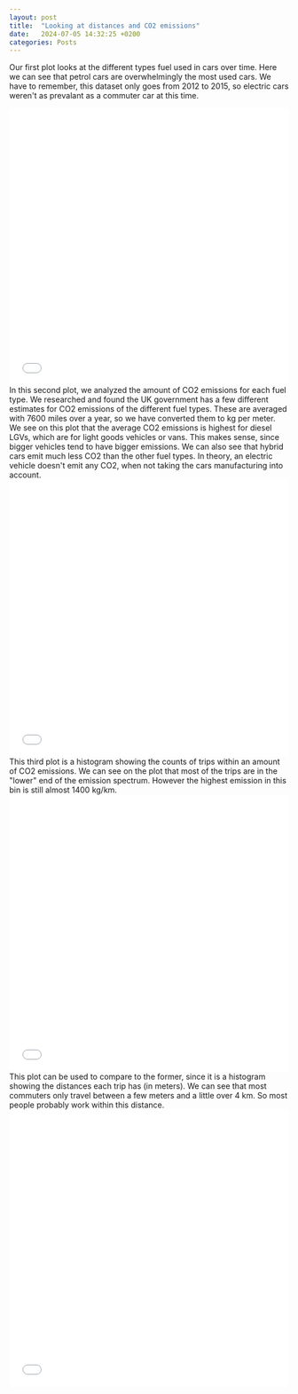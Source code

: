 ```yaml
---
layout: post
title:  "Looking at distances and CO2 emissions"
date:   2024-07-05 14:32:25 +0200
categories: Posts
---
```

Our first plot looks at the different types fuel used in cars over time. Here we can see that petrol cars are overwhelmingly the most used cars. We have to remember, this dataset only goes from 2012 to 2015, so electric cars weren't as prevalant as a commuter car at this time. 
<iframe src="/assets/over_time.html"
    sandbox="allow-same-origin allow-scripts"
    width="100%"
    height="500"
    scrolling="no"
    seamless="seamless"
    frameborder="0">
</iframe>
In this second plot, we analyzed the amount of CO2 emissions for each fuel type. We researched and found the UK government has a few different estimates for CO2 emissions of the different fuel types. These are averaged with 7600 miles over a year, so we have converted them to kg per meter. We see on this plot that the average CO2 emissions is highest for diesel LGVs, which are for light goods vehicles or vans. This makes sense, since bigger vehicles tend to have bigger emissions. We can also see that hybrid cars emit much less CO2 than the other fuel types. In theory, an electric vehicle doesn't emit any CO2, when not taking the cars manufacturing into account.
<iframe src="/assets/emissions_per_trip.html"
    sandbox="allow-same-origin allow-scripts"
    width="100%"
    height="500"
    scrolling="no"
    seamless="seamless"
    frameborder="0">
</iframe>
This third plot is a histogram showing the counts of trips within an amount of CO2 emissions. We can see on the plot that most of the trips are in the "lower" end of the emission spectrum. However the highest emission in this bin is still almost 1400 kg/km. 
<iframe src="/assets/emissions_histogram.html"
    sandbox="allow-same-origin allow-scripts"
    width="100%"
    height="500"
    scrolling="no"
    seamless="seamless"
    frameborder="0">
</iframe>
This plot can be used to compare to the former, since it is a histogram showing the distances each trip has (in meters). We can see that most commuters only travel between a few meters and a little over 4 km. So most people probably work within this distance.
<iframe src="/assets/distances_histogram.html"
    sandbox="allow-same-origin allow-scripts"
    width="100%"
    height="500"
    scrolling="no"
    seamless="seamless"
    frameborder="0">
</iframe>
